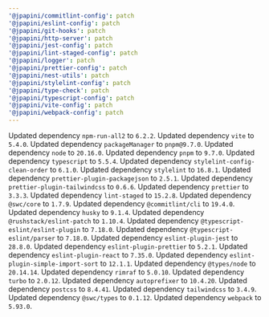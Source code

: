 ```yaml
---
'@jpapini/commitlint-config': patch
'@jpapini/eslint-config': patch
'@jpapini/git-hooks': patch
'@jpapini/http-server': patch
'@jpapini/jest-config': patch
'@jpapini/lint-staged-config': patch
'@jpapini/logger': patch
'@jpapini/prettier-config': patch
'@jpapini/nest-utils': patch
'@jpapini/stylelint-config': patch
'@jpapini/type-check': patch
'@jpapini/typescript-config': patch
'@jpapini/vite-config': patch
'@jpapini/webpack-config': patch
---
```


Updated dependency `npm-run-all2` to `6.2.2`.
Updated dependency `vite` to `5.4.0`.
Updated dependency `packageManager` to `pnpm@9.7.0`.
Updated dependency `node` to `20.16.0`.
Updated dependency `pnpm` to `9.7.0`.
Updated dependency `typescript` to `5.5.4`.
Updated dependency `stylelint-config-clean-order` to `6.1.0`.
Updated dependency `stylelint` to `16.8.1`.
Updated dependency `prettier-plugin-packagejson` to `2.5.1`.
Updated dependency `prettier-plugin-tailwindcss` to `0.6.6`.
Updated dependency `prettier` to `3.3.3`.
Updated dependency `lint-staged` to `15.2.8`.
Updated dependency `@swc/core` to `1.7.9`.
Updated dependency `@commitlint/cli` to `19.4.0`.
Updated dependency `husky` to `9.1.4`.
Updated dependency `@rushstack/eslint-patch` to `1.10.4`.
Updated dependency `@typescript-eslint/eslint-plugin` to `7.18.0`.
Updated dependency `@typescript-eslint/parser` to `7.18.0`.
Updated dependency `eslint-plugin-jest` to `28.8.0`.
Updated dependency `eslint-plugin-prettier` to `5.2.1`.
Updated dependency `eslint-plugin-react` to `7.35.0`.
Updated dependency `eslint-plugin-simple-import-sort` to `12.1.1`.
Updated dependency `@types/node` to `20.14.14`.
Updated dependency `rimraf` to `5.0.10`.
Updated dependency `turbo` to `2.0.12`.
Updated dependency `autoprefixer` to `10.4.20`.
Updated dependency `postcss` to `8.4.41`.
Updated dependency `tailwindcss` to `3.4.9`.
Updated dependency `@swc/types` to `0.1.12`.
Updated dependency `webpack` to `5.93.0`.
